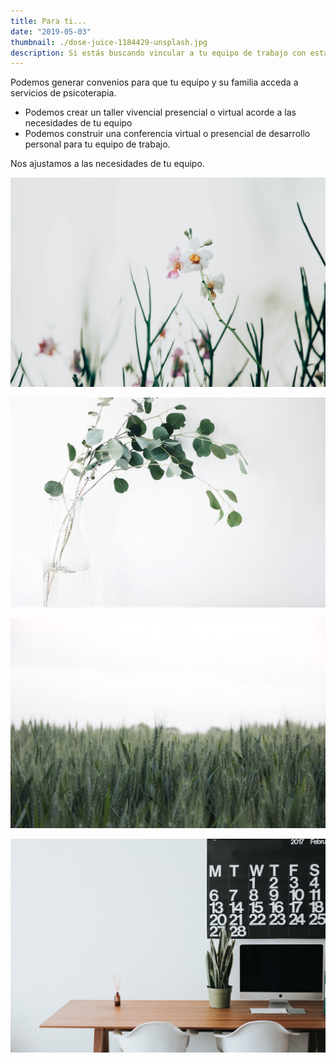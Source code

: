 ```yaml
---
title: Para ti...
date: "2019-05-03"
thumbnail: ./dose-juice-1184429-unsplash.jpg
description: Si estás buscando vincular a tu equipo de trabajo con estas experiencias de bienestar psicológico y emocional, este es el lugar!
---
```


Podemos generar convenios para que tu equipo y su familia acceda a servicios de psicoterapia.

- Podemos crear un taller vivencial presencial o virtual acorde a las necesidades de tu equipo
- Podemos construir una conferencia virtual o presencial de desarrollo personal para tu equipo de trabajo.

Nos ajustamos a las necesidades de tu equipo.

![Green](./chuttersnap-564286-unsplash.jpg)

![Green](./jazmin-quaynor-105210-unsplash.jpg)

![Green](./josh-silver-730329-unsplash.jpg)

![Green](./roman-bozhko-251947-unsplash.jpg)
